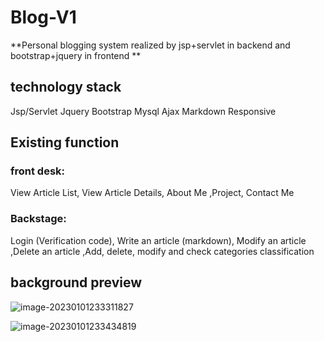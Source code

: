 # Blog-V1

**Personal blogging system realized by jsp+servlet in backend and bootstrap+jquery in frontend **



## technology stack

Jsp/Servlet Jquery Bootstrap Mysql Ajax Markdown Responsive

## Existing function

### front desk:

View Article List, View Article Details, About Me ,Project, Contact Me

### Backstage:

Login (Verification code), Write an article (markdown), Modify an article ,Delete an article ,Add, delete, modify and check categories classification

## background preview

![image-20230101233311827](C:\Users\user\AppData\Roaming\Typora\typora-user-images\image-20230101233311827.png)

![image-20230101233434819](C:\Users\user\AppData\Roaming\Typora\typora-user-images\image-20230101233434819.png)


